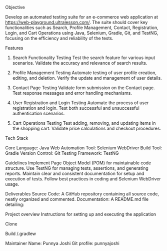 Objective

Develop an automated testing suite for an e-commerce web application at https://web-playground.ultralesson.com/. The suite should cover key functionalities such as Search, Profile Management, Contact, Registration, Login, and Cart Operations using Java, Selenium, Gradle, Git, and TestNG, focusing on the efficiency and reliability of the tests.

Features

1. Search Functionality Testing
Test the search feature for various input scenarios.
Validate the accuracy and relevance of search results.

2. Profile Management Testing
Automate testing of user profile creation, editing, and deletion.
Verify the update and management of user details.

3. Contact Page Testing
Validate form submission on the Contact page.
Test response messages and error handling mechanisms.

4. User Registration and Login Testing
Automate the process of user registration and login.
Test both successful and unsuccessful authentication scenarios.

5. Cart Operations Testing
Test adding, removing, and updating items in the shopping cart.
Validate price calculations and checkout procedures.

   

Tech Stack

Core Language: Java
Web Automation Tool: Selenium WebDriver
Build Tool: Gradle
Version Control: Git
Testing Framework: TestNG



Guidelines
Implement Page Object Model (POM) for maintainable code structure.
Use TestNG for managing tests, assertions, and generating reports.
Maintain clear and consistent documentation for setup and execution of tests.
Follow best practices in coding and Selenium WebDriver usage.


Deliverables
Source Code: A GitHub repository containing all source code, neatly organized and commented.
Documentation: A README.md file detailing:



Project overview
Instructions for setting up and executing the application

Clone 

Build
/.gradlew


Maintainer
Name: Punnya Joshi
Git profile: punnyajoshi